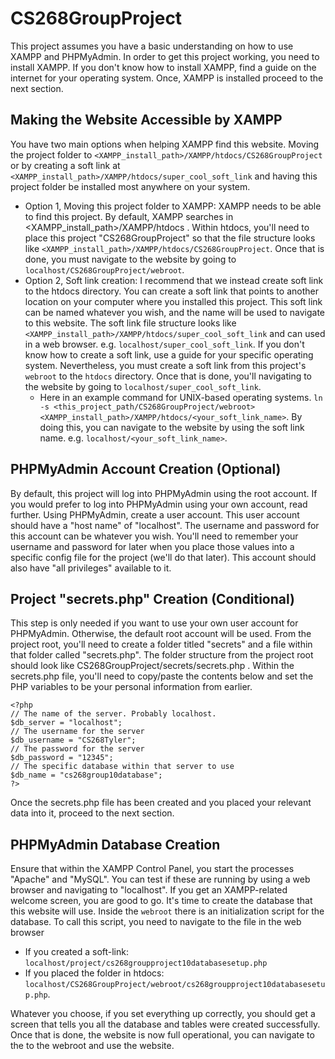 # CS268GroupProject
This project assumes you have a basic understanding on how to use XAMPP and PHPMyAdmin. In order to get this project working, you need to install XAMPP. If you don't know how to install XAMPP, find a guide on the internet for your operating system. Once, XAMPP is installed proceed to the next section.

## Making the Website Accessible by XAMPP
You have two main options when helping XAMPP find this website. Moving the project folder to `<XAMPP_install_path>/XAMPP/htdocs/CS268GroupProject` or by creating a soft link at `<XAMPP_install_path>/XAMPP/htdocs/super_cool_soft_link` and having this project folder be installed most anywhere on your system.
* Option 1, Moving this project folder to XAMPP: XAMPP needs to be able to find this project. By default, XAMPP searches in <XAMPP_install_path>/XAMPP/htdocs . Within htdocs, you'll need to place this project "CS268GroupProject" so that the file structure looks like `<XAMPP_install_path>/XAMPP/htdocs/CS268GroupProject`. Once that is done, you must navigate to the website by going to `localhost/CS268GroupProject/webroot`.
* Option 2, Soft link creation: I recommend that we instead create soft link to the htdocs directory. You can create a soft link that points to another location on your computer where you installed this project. This soft link can be named whatever you wish, and the name will be used to navigate to this website. The soft link file structure looks like `<XAMPP_install_path>/XAMPP/htdocs/super_cool_soft_link` and can used in a web browser. e.g. `localhost/super_cool_soft_link`. If you don't know how to create a soft link, use a guide for your specific operating system. Nevertheless, you must create a soft link from this project's `webroot` to the `htdocs` directory. Once that is done, you'll navigating to the website by going to `localhost/super_cool_soft_link`. 
    * Here in an example command for UNIX-based operating systems. `ln -s <this_project_path/CS268GroupProject/webroot> <XAMPP_install_path>/XAMPP/htdocs/<your_soft_link_name>`. By doing this, you can navigate to the website by using the soft link name. e.g. `localhost/<your_soft_link_name>`.

## PHPMyAdmin Account Creation (Optional)
By default, this project will log into PHPMyAdmin using the root account. If you would prefer to log into PHPMyAdmin using your own account, read further. Using PHPMyAdmin, create a user account. This user account should have a "host name" of "localhost". The username and password for this account can be whatever you wish. You'll need to remember your username and password for later when you place those values into a specific config file for the project (we'll do that later).  This account should
also have "all privileges" available to it. 

## Project "secrets.php" Creation (Conditional)
This step is only needed if you want to use your own user account for PHPMyAdmin. Otherwise, the default root account will be used. From the project root, you'll need to create a folder titled "secrets" and a file within that folder called "secrets.php". The folder structure from the project root should look like CS268GroupProject/secrets/secrets.php . Within the secrets.php file, you'll need to copy/paste the contents below and set the PHP variables to be your personal information from earlier.
```
<?php
// The name of the server. Probably localhost.
$db_server = "localhost";
// The username for the server
$db_username = "CS268Tyler";
// The password for the server
$db_password = "12345";
// The specific database within that server to use
$db_name = "cs268group10database";
?>
```
Once the secrets.php file has been created and you placed your relevant data into it, proceed to the next section.

## PHPMyAdmin Database Creation
Ensure that within the XAMPP Control Panel, you start the processes "Apache" and "MySQL". You can test if these are running by using a web browser and navigating to "localhost". If you get an XAMPP-related welcome screen, you are good to go. It's time to create the database that this website will use. Inside the `webroot` there is an initialization script for the database. To call this script, you need to navigate to the file in the web browser

* If you created a soft-link: `localhost/project/cs268groupproject10databasesetup.php`
* If you placed the folder in htdocs: `localhost/CS268GroupProject/webroot/cs268groupproject10databasesetup.php`.

Whatever you choose, if you set everything up correctly, you should get a screen that tells you all the database and tables were created successfully. Once that is done, the website is now full operational, you can navigate to the to the webroot and use the website.


